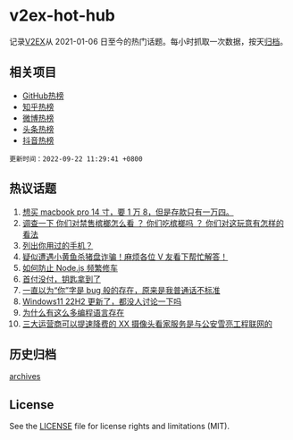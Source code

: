 # v2ex-hot-hub

 记录[V2EX](https://www.v2ex.com/)从 2021-01-06 日至今的热门话题。每小时抓取一次数据，按天[归档](archives)。
 
 ## 相关项目

- [GitHub热榜](https://github.com/snaildev/github-hot-hub)
- [知乎热榜](https://github.com/snaildev/zhihu-hot-hub)
- [微博热榜](https://github.com/snaildev/weibo-hot-hub)
- [头条热榜](https://github.com/snaildev/toutiao-hot-hub)
- [抖音热榜](https://github.com/snaildev/douyin-hot-hub)


 `更新时间：2022-09-22 11:29:41 +0800`

## 热议话题

1. [想买 macbook pro 14 寸，要 1 万 8，但是存款只有一万四。](https://www.v2ex.com/t/881852)
1. [调查一下 
你们对禁售槟榔怎么看 ？
你们吃槟榔吗 ？
你们对这玩意有怎样的看法](https://www.v2ex.com/t/881832)
1. [列出你用过的手机？](https://www.v2ex.com/t/881926)
1. [疑似遭遇小黄鱼杀猪盘诈骗！麻烦各位 V 友看下帮忙解答！](https://www.v2ex.com/t/882020)
1. [如何防止 Node.js 频繁修车](https://www.v2ex.com/t/881929)
1. [首付没付，钥匙拿到了](https://www.v2ex.com/t/882021)
1. [一直以为“你”字是 bug 般的存在，原来是我普通话不标准](https://www.v2ex.com/t/881879)
1. [Windows11 22H2 更新了，都没人讨论一下吗](https://www.v2ex.com/t/881902)
1. [为什么有这么多编程语言存在](https://www.v2ex.com/t/881829)
1. [三大运营商可以提速降费的 XX 摄像头看家服务是与公安雪亮工程联网的](https://www.v2ex.com/t/881968)

## 历史归档

[archives](archives)

## License

See the [LICENSE](LICENSE) file for license rights and limitations (MIT).
